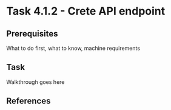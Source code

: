 # Task 4.1.2 - Crete API endpoint 

## Prerequisites 

What to do first, what to know, machine requirements

## Task 

Walkthrough goes here

## References
